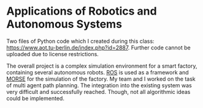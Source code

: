 # Applications of Robotics and Autonomous Systems
Two files of Python code which I created during this class: https://www.aot.tu-berlin.de/index.php?id=2887.
Further code cannot be uploaded due to license restrictions.

The overall project is a complex simulation environment for a smart factory, containing several autonomous robots. [ROS](http://wiki.ros.org/) is used as a framework and [MORSE](https://www.openrobots.org/morse/doc/latest/morse.html) for the simulation of the factory.
My team and I worked on the task of multi agent path planning. The integration into the existing system was very difficult and successfully reached. Though, not all algorithmic ideas could be implemented.
